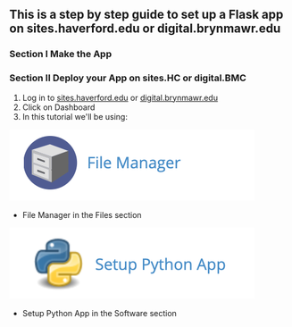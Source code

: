 ## This is a step by step guide to set up a Flask app on sites.haverford.edu or digital.brynmawr.edu  

### Section I Make the App



### Section II Deploy your App on sites.HC or digital.BMC
1) Log in to [sites.haverford.edu](https://sites.haverford.edu/) or [digital.brynmawr.edu](https://digital.brynmawr.edu/)
2) Click on Dashboard 
3) In this tutorial we'll be using:  

![alt text](https://raw.githubusercontent.com/tri-co-hackathon-2019/python_web_applications/master/Screen%20Shot%202019-02-08%20at%209.24.40%20PM.png
 "File manager image")
* File Manager in the Files section   


![alt text](https://raw.githubusercontent.com/tri-co-hackathon-2019/python_web_applications/master/Screen%20Shot%202019-02-08%20at%209.24.52%20PM.png
 "Python apps image")
* Setup Python App in the Software section 


